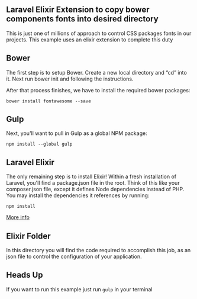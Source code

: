## Laravel Elixir Extension to copy bower components fonts into desired directory


This is just one of millions of approach to control CSS packages fonts in our projects. This example uses an elixir extension to complete this duty

## Bower 

The first step is to setup Bower. Create a new local directory and “cd” into it. Next run bower init and following the instructions.

After that process finishes, we have to install the required bower packages:

```
bower install fontawesome --save
```

## Gulp

Next, you'll want to pull in Gulp as a global NPM package:

```
npm install --global gulp
```

## Laravel Elixir

The only remaining step is to install Elixir! Within a fresh installation of Laravel, you'll find a package.json file in the root. Think of this like your composer.json file, except it defines Node dependencies instead of PHP. You may install the dependencies it references by running:

```
npm install
```

<a href="https://laravel.com/docs/5.2/elixir" target="_blank">More info</a>



## Elixir Folder

In this directory you will find the code required to accomplish this job, as an json file to control the configuration of your application.



## Heads Up

If you want to run this example just run ```gulp``` in your terminal 

